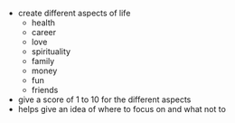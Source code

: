 - create different aspects of life
	- health
	- career
	- love
	- spirituality
	- family
	- money
	- fun
	- friends
- give a score of 1 to 10 for the different aspects
- helps give an idea of where to focus on and what not to